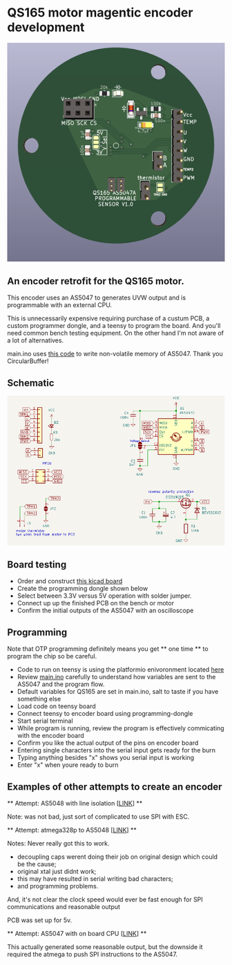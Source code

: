 # QS165 motor magentic encoder development

<img src="pics/final_PCB.png" title="Encoder PCB">

## An encoder retrofit for the QS165 motor.

This encoder uses an AS5047 to generates UVW output and is programmable with an external CPU. 

This is unnecessarily expensive requiring purchase of a custum PCB, a custom programmer dongle, and a teensy to program the board. And you'll need common bench testing equipment. On the other hand I'm not aware of a lot of alternatives. 

main.ino uses [this code](https://github.com/CircularBuffer/AS5047P) to write non-volatile memory of AS5047. Thank you CircularBuffer! 

## Schematic
<img src="pics/schematic.png" title="Schematic">

## Board testing
* Order and construct [this kicad board](AS5047_extburn/README.md)
* Create the programming dongle shown below
* Select between 3.3V versus 5V operation with solder jumper. 
* Connect up up the finished PCB on the bench or motor
* Confirm the initial outputs of the AS5047 with an oscilloscope

## Programming
Note that OTP programming definitely means you get ** one time ** to program the chip so be careful. 

* Code to run on teensy is using the platformio enivoronment located [here](https://github.com/owhite/QS165_encoder/tree/main/FIRMWARE/encoder)
* Review [main.ino](https://github.com/owhite/QS165_encoder/tree/main/FIRMWARE/encoder/src/main.ino) carefully to understand how variables are sent to the AS5047 and the program flow. 
* Default variables for QS165 are set in main.ino, salt to taste if you have something else
* Load code on teensy board
* Connect teensy to encoder board using programming-dongle
* Start serial terminal
* While program is running, review the program is effectively commicating with the encoder board
* Confirm you like the actual output of the pins on encoder board
* Entering single characters into the serial input gets ready for the burn
* Typing anything besides "x" shows you serial input is working
* Enter "x" when youre ready to burn

## Examples of other attempts to create an encoder
** Attempt: AS5048 with line isolation [[LINK](AS5048_isolation/README.md)] **

Note: was not bad, just sort of complicated to use SPI with ESC.

** Attempt: atmega328p to AS5048 [[LINK](AS5048_atmega328p/README.md)] **

Notes: Never really got this to work. 
* decoupling caps werent doing their job on original design which could be the cause;
* original xtal just didnt work;
* this may have resulted in serial writing bad characters;
* and programming problems. 

And, it's not clear the clock speed would ever be fast enough for SPI communications and reasonable output

PCB was set up for 5v. 

** Attempt: AS5047 with on board CPU [[LINK](AS5047_atmega328p/README.md)] ** 

This actually generated some reasonable output, but the downside it required the atmega to push SPI instructions to the AS5047. 




